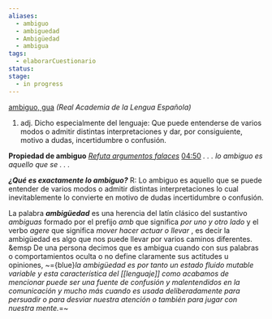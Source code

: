 ```yaml
---
aliases:
  - ambiguo
  - ambiguedad
  - Ambigüedad
  - ambigua
tags:
  - elaborarCuestionario
status: 
stage:
  - in progress
---
```

[ambiguo, gua](https://dle.rae.es/ambiguo#:~:text=ambiguo%2C%20gua) *(Real Academia de la Lengua Española)*
1. adj. Dicho especialmente del lenguaje: Que puede entenderse de varios modos o admitir distintas interpretaciones y dar, por consiguiente, motivo a dudas, incertidumbre o confusión.

**Propiedad de ambiguo** [ *Refuta argumentos falaces*](obsidian://advanced-uri?vault=Philosophy&filepath=Documentos%252FNotas%2520de%2520Videos%252FMedia%2520Note%2520-%2520Refuta%2520argumentos%2520falaces%2520-%2520Dra.%2520Ana%2520Minecan.md)
[04:50](https://www.youtube.com/watch?v=1SMnVSvxm-k&t=291#t=04:50.96) *. . .  lo ambiguo es aquello que se . . .*

***¿Qué es exactamente lo ambiguo?***
R: Lo ambiguo es aquello que se puede entender de varios modos o admitir distintas interpretaciones lo cual inevitablemente lo convierte en motivo de dudas incertidumbre o confusión. 

La palabra ***ambigüedad*** es una herencia del latín clásico del sustantivo *ambiguas* formado por el prefijo *amb* que significa *por uno y otro lado* y el verbo *agere* que significa *mover hacer actuar o llevar* , es decir la ambigüedad es algo que nos puede llevar por varios caminos diferentes.
&emsp De una persona decimos que es ambigua cuando con sus palabras o comportamientos oculta o no define claramente sus actitudes u opiniones, ~={blue}*la ambigüedad es por tanto un estado fluido mutable variable y esta característica del [[lenguaje]] como acabamos de mencionar puede ser una fuente de confusión y malentendidos en la comunicación y mucho más cuando es usada deliberadamente para persuadir o para desviar nuestra atención o también para jugar con nuestra mente.*=~

